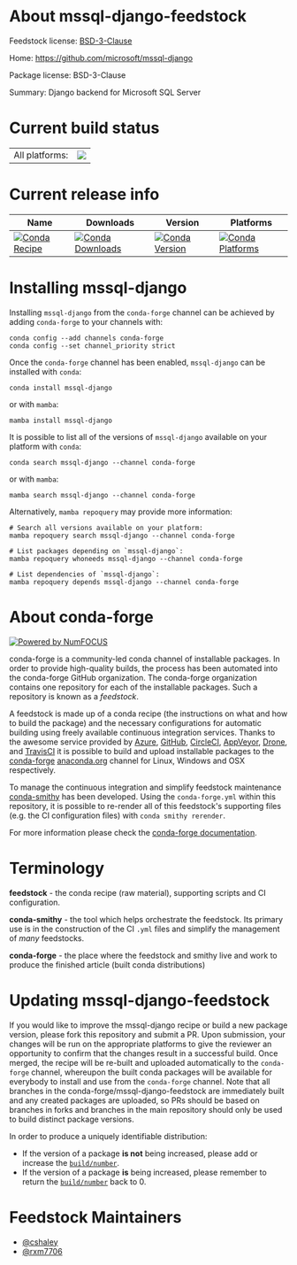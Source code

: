 About mssql-django-feedstock
============================

Feedstock license: [BSD-3-Clause](https://github.com/conda-forge/mssql-django-feedstock/blob/main/LICENSE.txt)

Home: https://github.com/microsoft/mssql-django

Package license: BSD-3-Clause

Summary: Django backend for Microsoft SQL Server

Current build status
====================


<table><tr><td>All platforms:</td>
    <td>
      <a href="https://dev.azure.com/conda-forge/feedstock-builds/_build/latest?definitionId=17982&branchName=main">
        <img src="https://dev.azure.com/conda-forge/feedstock-builds/_apis/build/status/mssql-django-feedstock?branchName=main">
      </a>
    </td>
  </tr>
</table>

Current release info
====================

| Name | Downloads | Version | Platforms |
| --- | --- | --- | --- |
| [![Conda Recipe](https://img.shields.io/badge/recipe-mssql--django-green.svg)](https://anaconda.org/conda-forge/mssql-django) | [![Conda Downloads](https://img.shields.io/conda/dn/conda-forge/mssql-django.svg)](https://anaconda.org/conda-forge/mssql-django) | [![Conda Version](https://img.shields.io/conda/vn/conda-forge/mssql-django.svg)](https://anaconda.org/conda-forge/mssql-django) | [![Conda Platforms](https://img.shields.io/conda/pn/conda-forge/mssql-django.svg)](https://anaconda.org/conda-forge/mssql-django) |

Installing mssql-django
=======================

Installing `mssql-django` from the `conda-forge` channel can be achieved by adding `conda-forge` to your channels with:

```
conda config --add channels conda-forge
conda config --set channel_priority strict
```

Once the `conda-forge` channel has been enabled, `mssql-django` can be installed with `conda`:

```
conda install mssql-django
```

or with `mamba`:

```
mamba install mssql-django
```

It is possible to list all of the versions of `mssql-django` available on your platform with `conda`:

```
conda search mssql-django --channel conda-forge
```

or with `mamba`:

```
mamba search mssql-django --channel conda-forge
```

Alternatively, `mamba repoquery` may provide more information:

```
# Search all versions available on your platform:
mamba repoquery search mssql-django --channel conda-forge

# List packages depending on `mssql-django`:
mamba repoquery whoneeds mssql-django --channel conda-forge

# List dependencies of `mssql-django`:
mamba repoquery depends mssql-django --channel conda-forge
```


About conda-forge
=================

[![Powered by
NumFOCUS](https://img.shields.io/badge/powered%20by-NumFOCUS-orange.svg?style=flat&colorA=E1523D&colorB=007D8A)](https://numfocus.org)

conda-forge is a community-led conda channel of installable packages.
In order to provide high-quality builds, the process has been automated into the
conda-forge GitHub organization. The conda-forge organization contains one repository
for each of the installable packages. Such a repository is known as a *feedstock*.

A feedstock is made up of a conda recipe (the instructions on what and how to build
the package) and the necessary configurations for automatic building using freely
available continuous integration services. Thanks to the awesome service provided by
[Azure](https://azure.microsoft.com/en-us/services/devops/), [GitHub](https://github.com/),
[CircleCI](https://circleci.com/), [AppVeyor](https://www.appveyor.com/),
[Drone](https://cloud.drone.io/welcome), and [TravisCI](https://travis-ci.com/)
it is possible to build and upload installable packages to the
[conda-forge](https://anaconda.org/conda-forge) [anaconda.org](https://anaconda.org/)
channel for Linux, Windows and OSX respectively.

To manage the continuous integration and simplify feedstock maintenance
[conda-smithy](https://github.com/conda-forge/conda-smithy) has been developed.
Using the ``conda-forge.yml`` within this repository, it is possible to re-render all of
this feedstock's supporting files (e.g. the CI configuration files) with ``conda smithy rerender``.

For more information please check the [conda-forge documentation](https://conda-forge.org/docs/).

Terminology
===========

**feedstock** - the conda recipe (raw material), supporting scripts and CI configuration.

**conda-smithy** - the tool which helps orchestrate the feedstock.
                   Its primary use is in the construction of the CI ``.yml`` files
                   and simplify the management of *many* feedstocks.

**conda-forge** - the place where the feedstock and smithy live and work to
                  produce the finished article (built conda distributions)


Updating mssql-django-feedstock
===============================

If you would like to improve the mssql-django recipe or build a new
package version, please fork this repository and submit a PR. Upon submission,
your changes will be run on the appropriate platforms to give the reviewer an
opportunity to confirm that the changes result in a successful build. Once
merged, the recipe will be re-built and uploaded automatically to the
`conda-forge` channel, whereupon the built conda packages will be available for
everybody to install and use from the `conda-forge` channel.
Note that all branches in the conda-forge/mssql-django-feedstock are
immediately built and any created packages are uploaded, so PRs should be based
on branches in forks and branches in the main repository should only be used to
build distinct package versions.

In order to produce a uniquely identifiable distribution:
 * If the version of a package **is not** being increased, please add or increase
   the [``build/number``](https://docs.conda.io/projects/conda-build/en/latest/resources/define-metadata.html#build-number-and-string).
 * If the version of a package **is** being increased, please remember to return
   the [``build/number``](https://docs.conda.io/projects/conda-build/en/latest/resources/define-metadata.html#build-number-and-string)
   back to 0.

Feedstock Maintainers
=====================

* [@cshaley](https://github.com/cshaley/)
* [@rxm7706](https://github.com/rxm7706/)

